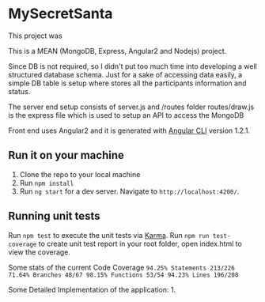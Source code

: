 # MySecretSanta

This project was 

This is a MEAN (MongoDB, Express, Angular2 and Nodejs) project. 

Since DB is not required, so I didn't put too much time into developing a well structured database schema. Just for a sake of accessing data easily, a simple DB table is setup where stores all the participants information and status.

The server end setup consists of server.js and /routes folder
routes/draw.js is the express file which is used to setup an API to access the MongoDB

Front end uses Angular2 and it is generated with [Angular CLI](https://github.com/angular/angular-cli) version 1.2.1.
  

## Run it on your machine

1. Clone the repo to your local machine
2. Run `npm install`
3. Run `ng start` for a dev server. Navigate to `http://localhost:4200/`.


## Running unit tests

Run `npm test` to execute the unit tests via [Karma](https://karma-runner.github.io).
Run `npm run test-coverage` to create unit test report in your root folder, open index.html to view the coverage.

Some stats of the current Code Coverage
`94.25% Statements 213/226 71.64% Branches 48/67 98.15% Functions 53/54 94.23% Lines 196/208`


Some Detailed Implementation of the application:
1. 